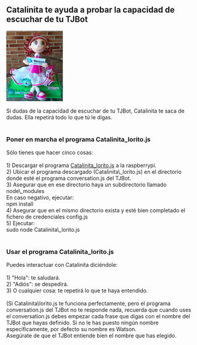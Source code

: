 

## Catalinita te ayuda a probar la capacidad de escuchar de tu TJBot
<img id="img1" src="Catalinita/Catalinita.png" width="150" height="186"> <br>
<div id="texto1">Si dudas de la capacidad de escuchar de tu TJBot, Catalinita te saca de dudas. Ella repetirá todo lo que tú le digas.</div>
<br>

### Poner en marcha el programa Catalinita\_lorito.js

<div id="texto2">Sólo tienes que hacer cinco cosas:</div><br>
<div id="texto3">1) Descargar el programa <a href="https://github.com/watsonvaclase/Propuestas/blob/master/Catalinita/Catalinita_lorito.js">Catalinita_lorito.js</a> a la raspberrypi.</div>
<div id="texto4">2) Ubicar el programa descargado (Catalinita\_lorito.js) en el directorio donde esté el programa conversation.js del TJBot.</div>
<div id="texto5">3) Asegurar que en ese directorio haya un subdirectorio llamado node\_modules </div>
<div id="texto15">En caso negativo, ejecutar:</div>
<div id="texto6">npm install</div>

<div id="texto7">4) Asegurar que en el mismo directorio exista y esté bien completado el fichero de credenciales config.js <br>
<div id="texto8">5) Ejecutar: </div>
<div id="texto9">sudo node Catalinita\_lorito.js</div><br>
  
### Usar el programa Catalinita\_lorito.js

<div id="texto10">Puedes interactuar con Catalinita diciéndole:</div><br>
<div id="texto11">1) "Hola": te saludará.</div>
<div id="texto12">2) "Adiós": se despedirá.</div>
<div id="texto13">3) O cualquier cosa: te repetirá lo que te haya entendido. </div><br>

<div id="texto14">(Si Catalinita\lorito.js te funciona perfectamente, pero el programa conversation.js del TJBot no te responde nada, recuerda que cuando uses el conversation.js debes empezar cada frase que digas con el nombre del TJBot que hayas definido. Si no le has puesto ningún nombre específicamente, por defecto su nombre es Watson.<br>
Asegúrate de que el TJBot entiende bien el nombre que has elegido.</div><br>
